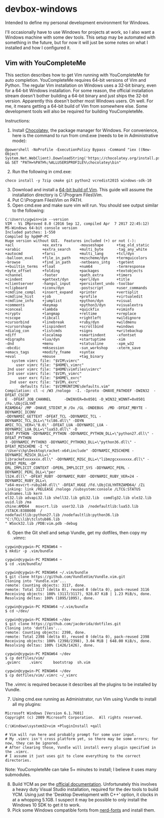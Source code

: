 # devbox-windows
Intended to define my personal development environment for Windows.

I'll occasionally have to use Windows for projects at work, so I also want a Windows machine with some dev tools. This setup may be automated with something in the future, but for now it will just be some notes on what I installed and how I configured it.

## Vim with YouCompleteMe

This section describes how to get Vim running with YouCompleteMe for auto completion. YouCompleteMe requires 64-bit versions of Vim and Python. The regular Vim installation on Windows uses a 32-bit binary, even for a 64-bit Windows installation. For some reason, the official installation stream doesn't bother building a 64-bit binary and just ships the 32-bit version. Apparently this doesn't bother most Windows users. Oh well. For me, it means getting a 64-bit build of Vim from somewhere else. Some development tools will also be required for building YouCompleteMe.

Instructions:

1. Install [Chocolatey](https://chocolatey.org/), the package manager for Windows. For convenience, here is the command to run from cmd.exe (needs to be in Administrative mode):
```
@powershell -NoProfile -ExecutionPolicy Bypass -Command "iex ((New-Object System.Net.WebClient).DownloadString('https://chocolatey.org/install.ps1'))" && SET "PATH=%PATH%;%ALLUSERSPROFILE%\chocolatey\bin"
```
2. Run the following in cmd.exe:
```
choco install -y 7zip cmake git python2 vcredist2015 windows-sdk-10
```
3. Download and install a [64-bit build of Vim](https://tuxproject.de/projects/vim/). This guide will assume the installation directory is C:\Program Files\Vim.
4. Put C:\Program Files\Vim on PATH.
5. Open cmd.exe and make sure vim will run. You should see output similar to the following:
```
C:\Users\cygwin>vim --version
VIM - Vi IMproved 8.0 (2016 Sep 12, compiled Apr  7 2017 22:45:12)
MS-Windows 64-bit console version
Included patches: 1-550
Compiled by hp@HP-PC
Huge version without GUI.  Features included (+) or not (-):
+acl             +ex_extra        -mouseshape      +tag_old_static
+arabic          +extra_search    +multi_byte      -tag_any_white
+autocmd         +farsi           +multi_lang      +tcl/dyn
-balloon_eval    +file_in_path    +mzscheme/dyn    +termguicolors
-browse          +find_in_path    -netbeans_intg   -tgetent
++builtin_terms  +float           +num64           -termresponse
+byte_offset     +folding         +packages        +textobjects
+channel         -footer          +path_extra      +timers
+cindent         +gettext/dyn     +perl/dyn        +title
+clientserver    -hangul_input    +persistent_undo -toolbar
+clipboard       +iconv/dyn       -postscript      +user_commands
+cmdline_compl   +insert_expand   +printer         +vertsplit
+cmdline_hist    +job             +profile         +virtualedit
+cmdline_info    +jumplist        +python/dyn      +visual
+comments        +keymap          +python3/dyn     +visualextra
+conceal         +lambda          +quickfix        +viminfo
+cryptv          +langmap         +reltime         +vreplace
+cscope          +libcall         +rightleft       +wildignore
+cursorbind      +linebreak       +ruby/dyn        +wildmenu
+cursorshape     +lispindent      +scrollbind      +windows
+dialog_con      +listcmds        +signs           +writebackup
+diff            +localmap        +smartindent     -xfontset
+digraphs        +lua/dyn         +startuptime     -xim
-dnd             +menu            +statusline      -xpm_w32
-ebcdic          +mksession       -sun_workshop    -xterm_save
+emacs_tags      +modify_fname    +syntax
+eval            +mouse           +tag_binary
   system vimrc file: "$VIM\vimrc"
     user vimrc file: "$HOME\_vimrc"
 2nd user vimrc file: "$HOME\vimfiles\vimrc"
 3rd user vimrc file: "$VIM\_vimrc"
      user exrc file: "$HOME\_exrc"
  2nd user exrc file: "$VIM\_exrc"
       defaults file: "$VIMRUNTIME\defaults.vim"
Compilation: cl -c /W3 /nologo  -I. -Iproto -DHAVE_PATHDEF -DWIN32  -DFEAT_CSCOP
E  -DFEAT_JOB_CHANNEL      -DWINVER=0x0501 -D_WIN32_WINNT=0x0501  /Fo.\ObjCULYHT
RZAMD64/ /MP -DHAVE_STDINT_H /Ox /GL -DNDEBUG  /MD -DFEAT_MBYTE -DDYNAMIC_ICONV
-DDYNAMIC_GETTEXT -DFEAT_TCL -DDYNAMIC_TCL -DDYNAMIC_TCL_DLL=\"tcl86.dll\" -DDYN
AMIC_TCL_VER=\"8.6\" -DFEAT_LUA -DDYNAMIC_LUA -DDYNAMIC_LUA_DLL=\"lua53.dll\" -D
FEAT_PYTHON -DDYNAMIC_PYTHON -DDYNAMIC_PYTHON_DLL=\"python27.dll\" -DFEAT_PYTHON
3 -DDYNAMIC_PYTHON3 -DDYNAMIC_PYTHON3_DLL=\"python36.dll\" -DFEAT_MZSCHEME -I "C
:\Users\hp\Desktop\racket-x64\include" -DDYNAMIC_MZSCHEME -DDYNAMIC_MZSCH_DLL=\"
libracketxxxxxxx.dll\" -DDYNAMIC_MZGC_DLL=\"libmzgcxxxxxxx.dll\" -DFEAT_PERL -DP
ERL_IMPLICIT_CONTEXT -DPERL_IMPLICIT_SYS -DDYNAMIC_PERL -DDYNAMIC_PERL_DLL=\"per
l524.dll\" -DFEAT_RUBY -DDYNAMIC_RUBY -DDYNAMIC_RUBY_VER=24 -DDYNAMIC_RUBY_DLL=\
"x64-msvcrt-ruby240.dll\" -DFEAT_HUGE /Fd.\ObjCULYHTRZAMD64/ /Zi
Linking: link /RELEASE /nologo /subsystem:console /LTCG:STATUS oldnames.lib kern
el32.lib advapi32.lib shell32.lib gdi32.lib  comdlg32.lib ole32.lib uuid.lib /ma
chine:AMD64   msvcrt.lib  user32.lib  /nodefaultlib:lua53.lib  /STACK:8388608  /
nodefaultlib:python27.lib /nodefaultlib:python36.lib   "C:\TCL\lib\tclstub86.lib
" WSock32.lib /PDB:vim.pdb -debug
```
6. Open the Git shell and setup Vundle, get my dotfiles, then copy my .vimrc:
```
cygwin@cygwin-PC MINGW64 ~
$ mkdir -p .vim/bundle

cygwin@cygwin-PC MINGW64 ~
$ cd .vim/bundle/

cygwin@cygwin-PC MINGW64 ~/.vim/bundle
$ git clone https://github.com/VundleVim/Vundle.vim.git
Cloning into 'Vundle.vim'...
remote: Counting objects: 3117, done.
remote: Total 3117 (delta 0), reused 0 (delta 0), pack-reused 3116
Receiving objects: 100% (3117/3117), 928.87 KiB | 1.23 MiB/s, done.
Resolving deltas: 100% (1095/1095), done.

cygwin@cygwin-PC MINGW64 ~/.vim/bundle
$ cd ~/dev/

cygwin@cygwin-PC MINGW64 ~/dev
$ git clone https://github.com/jacderida/dotfiles.git
Cloning into 'dotfiles'...
remote: Counting objects: 2398, done.
remote: Total 2398 (delta 0), reused 0 (delta 0), pack-reused 2398
Receiving objects: 100% (2398/2398), 3.04 MiB | 648.00 KiB/s, done.
Resolving deltas: 100% (1426/1426), done.

cygwin@cygwin-PC MINGW64 ~/dev
$ cp dotfiles/vim/
.gvimrc    .vimrc     bootstrap  sh.vim

cygwin@cygwin-PC MINGW64 ~/dev
$ cp dotfiles/vim/.vimrc ~/_vimrc
```
The .vimrc is required because it describes all the plugins to be installed by Vundle.

7. Using cmd.exe running as Administrator, run Vim using Vundle to install all my plugins:
```
Microsoft Windows [Version 6.1.7601]
Copyright (c) 2009 Microsoft Corporation.  All rights reserved.

C:\Windows\system32>vim +PluginInstall +qall

# Vim will run here and probably prompt for some user input.
# My .vimrc isn't cross platform yet, so there may be some errors; for now, they can be ignored.
# After clearing those, Vundle will install every plugin specified in the .vimrc.
# I assume it just uses git to clone everything to the correct directories.
```
Note: YouCompleteMe can take 5+ minutes to install; I believe it uses many submodules.

8. Build YCM as per the [official documentation](https://github.com/Valloric/YouCompleteMe#windows). Unfortunately this involves a heavy duty Visual Studio installation, required for the dev tools to build YCM. Using just the 'Desktop Development with C++' option, it clocks in at a whopping 5.1GB. I suspect it may be possible to only install the Windows 10 SDK to get it to work.
9. Pick some Windows compatible fonts from [nerd-fonts](https://github.com/ryanoasis/nerd-fonts/) and install them.
